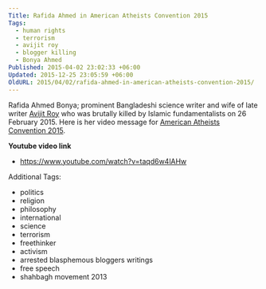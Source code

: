 ```yaml
---
Title: Rafida Ahmed in American Atheists Convention 2015
Tags:
  - human rights
  - terrorism
  - avijit roy
  - blogger killing
  - Bonya Ahmed
Published: 2015-04-02 23:02:33 +06:00
Updated: 2015-12-25 23:05:59 +06:00
OldURL: 2015/04/02/rafida-ahmed-in-american-atheists-convention-2015/
---
```


Rafida Ahmed Bonya; prominent Bangladeshi science writer and wife of late writer <a href="https://mm-home3.azurewebsites.net/avijit/en.php">Avijit Roy</a> who was brutally killed by Islamic fundamentalists on 26 February 2015. Here is her video message for <a href="https://atheists.org/convention2015">American Atheists Convention 2015</a>.

**Youtube video link**
- https://www.youtube.com/watch?v=taqd6w4lAHw



Additional Tags:
  - politics
  - religion
  - philosophy
  - international
  - science
  - terrorism
  - freethinker
  - activism
  - arrested blasphemous bloggers writings
  - free speech
  - shahbagh movement 2013
